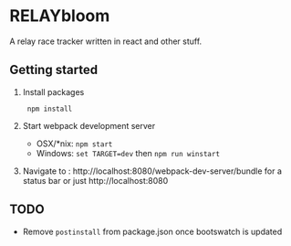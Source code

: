 # RELAYbloom

A relay race tracker written in react and other stuff. 

## Getting started

1. Install packages

        npm install

1. Start webpack development server
    
    * OSX/*nix: `npm start`
    * Windows: `set TARGET=dev` then `npm run winstart`

1. Navigate to : http://localhost:8080/webpack-dev-server/bundle for a status bar or just http://localhost:8080

## TODO

* Remove `postinstall` from package.json once bootswatch is updated
